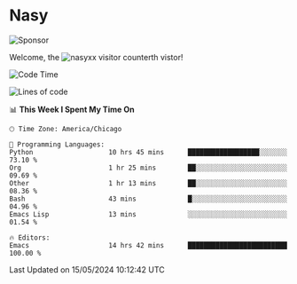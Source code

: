 # Nasy

<!--
<p align="center">
<img height="200" src="https://github-readme-stats.vercel.app/api?username=nasyxx&count_private=true&show_icons=true&theme=dracula&include_all_commits=true"/>
<img height="200" src="https://github-readme-stats.vercel.app/api/top-langs/?username=nasyxx&theme=dracula&hide=html,jupyter+notebook&count_private=true&show_icons=true"/>
</p>

  
----------------
-->

![Sponsor](https://img.shields.io/static/v1.svg?label=Sponsor&message=%E2%9D%A4&logo=GitHub&style=flat&color=pink)
 
Welcome, the ![nasyxx visitor counter](https://count.getloli.com/get/@nasyxx?theme=rule34)th vistor!
 
<!--START_SECTION:waka-->
![Code Time](http://img.shields.io/badge/Code%20Time-4%2C449%20hrs%2045%20mins-blue)

![Lines of code](https://img.shields.io/badge/From%20Hello%20World%20I%27ve%20Written-6.3%20million%20lines%20of%20code-blue)

📊 **This Week I Spent My Time On** 

```text
🕑︎ Time Zone: America/Chicago

💬 Programming Languages: 
Python                   10 hrs 45 mins      ██████████████████░░░░░░░   73.10 % 
Org                      1 hr 25 mins        ██░░░░░░░░░░░░░░░░░░░░░░░   09.69 % 
Other                    1 hr 13 mins        ██░░░░░░░░░░░░░░░░░░░░░░░   08.36 % 
Bash                     43 mins             █░░░░░░░░░░░░░░░░░░░░░░░░   04.96 % 
Emacs Lisp               13 mins             ░░░░░░░░░░░░░░░░░░░░░░░░░   01.54 % 

🔥 Editors: 
Emacs                    14 hrs 42 mins      █████████████████████████   100.00 % 
```


 Last Updated on 15/05/2024 10:12:42 UTC
<!--END_SECTION:waka-->

<!-- ![visitors](https://visitor-badge.laobi.icu/badge?page_id=nasyxx.nasyxx) -->
